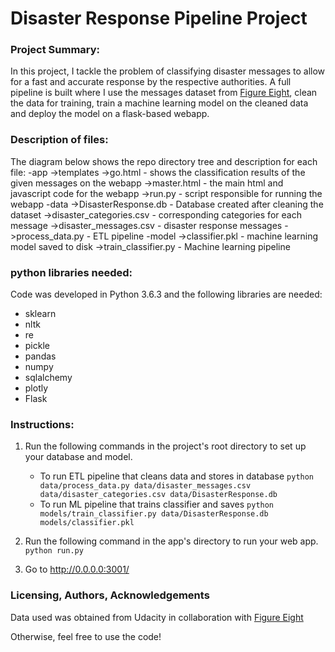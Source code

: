 # Disaster Response Pipeline Project

### Project Summary:
In this project, I tackle the problem of classifying disaster messages to allow for a fast and accurate response
by the respective authorities. A full pipeline is built where I use the messages dataset from [Figure Eight](https://appen.com/datasets/combined-disaster-response-data/), clean
the data for training, train a machine learning model on the cleaned data and deploy the model on a flask-based webapp.

### Description of files:

The diagram below shows the repo directory tree and description for each file:
-app
	->templates
    	->go.html - shows the classification results of the given messages on the webapp
        ->master.html - the main html and javascript code for the webapp
    ->run.py - script responsible for running the webapp
-data
	->DisasterResponse.db - Database created after cleaning the dataset
    ->disaster_categories.csv - corresponding categories for each message
    ->disaster_messages.csv - disaster response messages
    ->process_data.py - ETL pipeline
-model
	->classifier.pkl - machine learning model saved to disk
    ->train_classifier.py - Machine learning pipeline

### python libraries needed:

Code was developed in Python 3.6.3 and the following libraries are needed:
- sklearn
- nltk
- re
- pickle
- pandas
- numpy
- sqlalchemy
- plotly
- Flask

### Instructions:
1. Run the following commands in the project's root directory to set up your database and model.

    - To run ETL pipeline that cleans data and stores in database
        `python data/process_data.py data/disaster_messages.csv data/disaster_categories.csv data/DisasterResponse.db`
    - To run ML pipeline that trains classifier and saves
        `python models/train_classifier.py data/DisasterResponse.db models/classifier.pkl`

2. Run the following command in the app's directory to run your web app.
    `python run.py`

3. Go to http://0.0.0.0:3001/

### Licensing, Authors, Acknowledgements

Data used was obtained from Udacity in collaboration with [Figure Eight](https://appen.com/datasets/combined-disaster-response-data/)

Otherwise, feel free to use the code!
